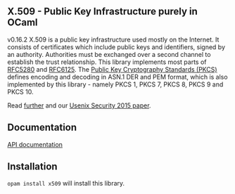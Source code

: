 ## X.509 - Public Key Infrastructure purely in OCaml

v0.16.2
X.509 is a public key infrastructure used mostly on the Internet.  It consists
of certificates which include public keys and identifiers, signed by an
authority.  Authorities must be exchanged over a second channel to establish the
trust relationship.  This library implements most parts of
[RFC5280](https://tools.ietf.org/html/rfc5280) and
[RFC6125](https://tools.ietf.org/html/rfc6125). The
[Public Key Cryptography Standards (PKCS)](https://en.wikipedia.org/wiki/PKCS)
defines encoding and decoding in ASN.1 DER and PEM format, which is also
implemented by this library - namely PKCS 1, PKCS 7, PKCS 8, PKCS 9 and PKCS 10.

Read [further](https://nqsb.io) and our [Usenix Security 2015 paper](https://usenix15.nqsb.io).

## Documentation

[API documentation](https://mirleft.github.io/ocaml-x509/doc)

## Installation

`opam install x509` will install this library.
